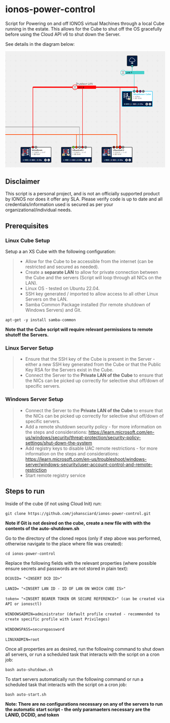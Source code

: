 # ionos-power-control
Script for Powering on and off IONOS virtual Machines through a local Cube running in the estate. This allows for the Cube to shut off the OS gracefully before using the Cloud API v6 to shut down the Server.

See details in the diagram below:

![Architectural Diagram showing the Linux Cube connected to a LAN exposing to Internet as well as 2 Linux servers and 1 Windows connected on a Private LAN to the Cube](https://github.com/johansciard/ionos-power-control/blob/main/images/ExampleArchitecture.png?raw=true)

## Disclaimer
This script is a personal project, and is not an officially supported product by IONOS nor does it offer any SLA. Please verify code is up to date and all credentials/information used is secured as per your organizational/individual needs.


## Prerequisites
### Linux Cube Setup
Setup a an XS Cube with the following configuration:
> - Allow for the Cube to be accessible from the internet (can be restricted and secured as needed).
> - Create a **separate LAN** to allow for private connection between the Cube and the servers (Script will loop through all NICs on the LAN).
> - Linux OS - tested on Ubuntu 22.04.
> - SSH key generated / imported to allow access to all other Linux Servers on the LAN.
> - Samba Common Package installed (for remote shutdown of Windows Servers) and Git.

```
apt-get -y install samba-common
```

**Note that the Cube script will require relevant permissions to remote shutoff the Servers.**

### Linux Server Setup
> - Ensure that the SSH key of the Cube is present in the Server - either a new SSH key generated from the Cube or that the Public Key RSA for the Servers exist in the Cube.
> - Connect the Server to the **Private LAN of the Cube** to ensure that the NICs can be picked up correctly for selective shut off/down of specific servers.

### Windows Server Setup
> - Connect the Server to the **Private LAN of the Cube** to ensure that the NICs can be picked up correctly for selective shut off/down of specific servers.
> - Add a remote shutdown security policy - for more information on the steps and considerations: https://learn.microsoft.com/en-us/windows/security/threat-protection/security-policy-settings/shut-down-the-system
> - Add registry keys to disable UAC remote restrictions - for more information on the steps and considerations: https://learn.microsoft.com/en-us/troubleshoot/windows-server/windows-security/user-account-control-and-remote-restriction
> -  Start remote registry service

## Steps to run 
Inside of the cube (if not using Cloud Init) run:
```
git clone https://github.com/johansciard/ionos-power-control.git
```
**Note if Git is not desired on the cube, create a new file with with the contents of the auto-shutdown.sh**

Go to the directory of the cloned repos (only if step above was performed, otherwise navigate to the place where file was created):
```
cd ionos-power-control
```
Replace the following fields with the relevant properties (where possible ensure secrets and passwords are not stored in plain text):

```
DCUUID= "<INSERT DCD ID>"

LANID= "<INSERT LAN ID - ID OF LAN ON WHICH CUBE IS>"

token= "<INSERT BEARER TOKEN OR SECURE REFERENCE>" (can be created via API or ionosctl)

WINDOWSADMIN=administrator (default profile created - recommended to create specific profile with Least Privileges)

WINDOWSPASS=securepassword

LINUXADMIN=root 
```
Once all properties are as desired, run the following command to shut down all servers, or run a scheduled task that interacts with the script on a cron job:

```
bash auto-shutdown.sh
```

To start servers automatically run the following command or run a scheduled task that interacts with the script on a cron job:

```
bash auto-start.sh
```
**Note: There are no configurations necessary on any of the servers to run the automatic start script - the only paramaeters necessary are the LANID, DCDID, and token**
